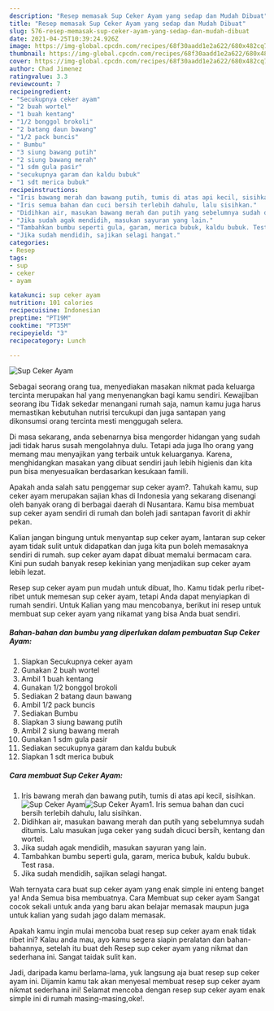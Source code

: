 ```yaml
---
description: "Resep memasak Sup Ceker Ayam yang sedap dan Mudah Dibuat"
title: "Resep memasak Sup Ceker Ayam yang sedap dan Mudah Dibuat"
slug: 576-resep-memasak-sup-ceker-ayam-yang-sedap-dan-mudah-dibuat
date: 2021-04-25T10:39:24.926Z
image: https://img-global.cpcdn.com/recipes/68f30aadd1e2a622/680x482cq70/sup-ceker-ayam-foto-resep-utama.jpg
thumbnail: https://img-global.cpcdn.com/recipes/68f30aadd1e2a622/680x482cq70/sup-ceker-ayam-foto-resep-utama.jpg
cover: https://img-global.cpcdn.com/recipes/68f30aadd1e2a622/680x482cq70/sup-ceker-ayam-foto-resep-utama.jpg
author: Chad Jimenez
ratingvalue: 3.3
reviewcount: 7
recipeingredient:
- "Secukupnya ceker ayam"
- "2 buah wortel"
- "1 buah kentang"
- "1/2 bonggol brokoli"
- "2 batang daun bawang"
- "1/2 pack buncis"
- " Bumbu"
- "3 siung bawang putih"
- "2 siung bawang merah"
- "1 sdm gula pasir"
- "secukupnya garam dan kaldu bubuk"
- "1 sdt merica bubuk"
recipeinstructions:
- "Iris bawang merah dan bawang putih, tumis di atas api kecil, sisihkan."
- "Iris semua bahan dan cuci bersih terlebih dahulu, lalu sisihkan."
- "Didihkan air, masukan bawang merah dan putih yang sebelumnya sudah ditumis. Lalu masukan juga ceker yang sudah dicuci bersih, kentang dan wortel."
- "Jika sudah agak mendidih, masukan sayuran yang lain."
- "Tambahkan bumbu seperti gula, garam, merica bubuk, kaldu bubuk. Test rasa."
- "Jika sudah mendidih, sajikan selagi hangat."
categories:
- Resep
tags:
- sup
- ceker
- ayam

katakunci: sup ceker ayam 
nutrition: 101 calories
recipecuisine: Indonesian
preptime: "PT19M"
cooktime: "PT35M"
recipeyield: "3"
recipecategory: Lunch

---
```



![Sup Ceker Ayam](https://img-global.cpcdn.com/recipes/68f30aadd1e2a622/680x482cq70/sup-ceker-ayam-foto-resep-utama.jpg)

Sebagai seorang orang tua, menyediakan masakan nikmat pada keluarga tercinta merupakan hal yang menyenangkan bagi kamu sendiri. Kewajiban seorang ibu Tidak sekedar menangani rumah saja, namun kamu juga harus memastikan kebutuhan nutrisi tercukupi dan juga santapan yang dikonsumsi orang tercinta mesti menggugah selera.

Di masa  sekarang, anda sebenarnya bisa mengorder hidangan yang sudah jadi tidak harus susah mengolahnya dulu. Tetapi ada juga lho orang yang memang mau menyajikan yang terbaik untuk keluarganya. Karena, menghidangkan masakan yang dibuat sendiri jauh lebih higienis dan kita pun bisa menyesuaikan berdasarkan kesukaan famili. 



Apakah anda salah satu penggemar sup ceker ayam?. Tahukah kamu, sup ceker ayam merupakan sajian khas di Indonesia yang sekarang disenangi oleh banyak orang di berbagai daerah di Nusantara. Kamu bisa membuat sup ceker ayam sendiri di rumah dan boleh jadi santapan favorit di akhir pekan.

Kalian jangan bingung untuk menyantap sup ceker ayam, lantaran sup ceker ayam tidak sulit untuk didapatkan dan juga kita pun boleh memasaknya sendiri di rumah. sup ceker ayam dapat dibuat memalui bermacam cara. Kini pun sudah banyak resep kekinian yang menjadikan sup ceker ayam lebih lezat.

Resep sup ceker ayam pun mudah untuk dibuat, lho. Kamu tidak perlu ribet-ribet untuk memesan sup ceker ayam, tetapi Anda dapat menyiapkan di rumah sendiri. Untuk Kalian yang mau mencobanya, berikut ini resep untuk membuat sup ceker ayam yang nikamat yang bisa Anda buat sendiri.

<!--inarticleads1-->

##### Bahan-bahan dan bumbu yang diperlukan dalam pembuatan Sup Ceker Ayam:

1. Siapkan Secukupnya ceker ayam
1. Gunakan 2 buah wortel
1. Ambil 1 buah kentang
1. Gunakan 1/2 bonggol brokoli
1. Sediakan 2 batang daun bawang
1. Ambil 1/2 pack buncis
1. Sediakan  Bumbu
1. Siapkan 3 siung bawang putih
1. Ambil 2 siung bawang merah
1. Gunakan 1 sdm gula pasir
1. Sediakan secukupnya garam dan kaldu bubuk
1. Siapkan 1 sdt merica bubuk




<!--inarticleads2-->

##### Cara membuat Sup Ceker Ayam:

1. Iris bawang merah dan bawang putih, tumis di atas api kecil, sisihkan.
<img src="https://img-global.cpcdn.com/steps/c17fa18d8d824028/160x128cq70/sup-ceker-ayam-langkah-memasak-1-foto.jpg" alt="Sup Ceker Ayam"><img src="https://img-global.cpcdn.com/steps/fa31b8752dc1332a/160x128cq70/sup-ceker-ayam-langkah-memasak-1-foto.jpg" alt="Sup Ceker Ayam">1. Iris semua bahan dan cuci bersih terlebih dahulu, lalu sisihkan.
1. Didihkan air, masukan bawang merah dan putih yang sebelumnya sudah ditumis. Lalu masukan juga ceker yang sudah dicuci bersih, kentang dan wortel.
1. Jika sudah agak mendidih, masukan sayuran yang lain.
1. Tambahkan bumbu seperti gula, garam, merica bubuk, kaldu bubuk. Test rasa.
1. Jika sudah mendidih, sajikan selagi hangat.




Wah ternyata cara buat sup ceker ayam yang enak simple ini enteng banget ya! Anda Semua bisa membuatnya. Cara Membuat sup ceker ayam Sangat cocok sekali untuk anda yang baru akan belajar memasak maupun juga untuk kalian yang sudah jago dalam memasak.

Apakah kamu ingin mulai mencoba buat resep sup ceker ayam enak tidak ribet ini? Kalau anda mau, ayo kamu segera siapin peralatan dan bahan-bahannya, setelah itu buat deh Resep sup ceker ayam yang nikmat dan sederhana ini. Sangat taidak sulit kan. 

Jadi, daripada kamu berlama-lama, yuk langsung aja buat resep sup ceker ayam ini. Dijamin kamu tak akan menyesal membuat resep sup ceker ayam nikmat sederhana ini! Selamat mencoba dengan resep sup ceker ayam enak simple ini di rumah masing-masing,oke!.


